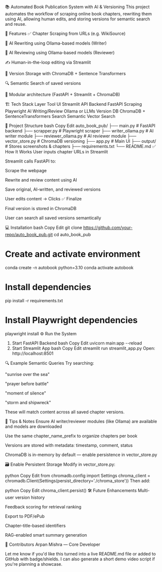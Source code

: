 📚 Automated Book Publication System with AI & Versioning
This project automates the workflow of scraping online book chapters, rewriting them using AI, allowing human edits, and storing versions for semantic search and reuse.

🚀 Features
✅ Chapter Scraping from URLs (e.g. WikiSource)

🤖 AI Rewriting using Ollama-based models (Writer)

🧠 AI Reviewing using Ollama-based models (Reviewer)

✍️ Human-in-the-loop editing via Streamlit

🧾 Version Storage with ChromaDB + Sentence Transformers

🔍 Semantic Search of saved versions

🧱 Modular architecture (FastAPI + Streamlit + ChromaDB)

🏗️ Tech Stack
Layer	Tool
UI	Streamlit
API Backend	FastAPI
Scraping	Playwright
AI Writing/Review	Ollama or LLMs
Version DB	ChromaDB + SentenceTransformers
Search	Semantic Vector Search

📁 Project Structure
bash
Copy
Edit
auto_book_pub/
├── main.py                     # FastAPI backend
├── scrapper.py                 # Playwright scraper
├── writer_ollama.py           # AI writer module
├── reviewer_ollama.py         # AI reviewer module
├── vector_store.py            # ChromaDB versioning
├── app.py                     # Main UI
├── output/                    # Stores screenshots & chapters
├── requirements.txt
└── README.md
✅ How It Works
User inputs chapter URLs in Streamlit

Streamlit calls FastAPI to:

Scrape the webpage

Rewrite and review content using AI

Save original, AI-written, and reviewed versions

User edits content → Clicks ✅ Finalize

Final version is stored in ChromaDB

User can search all saved versions semantically

💻 Installation
bash
Copy
Edit
git clone https://github.com/your-repo/auto_book_pub.git
cd auto_book_pub

# Create and activate environment
conda create -n autobook python=3.10
conda activate autobook

# Install dependencies
pip install -r requirements.txt

# Install Playwright dependencies
playwright install
⚙️ Run the System
1. Start FastAPI Backend
bash
Copy
Edit
uvicorn main:app --reload
2. Start Streamlit App
bash
Copy
Edit
streamlit run streamlit_app.py
Open: http://localhost:8501

🔍 Example Semantic Queries
Try searching:

"sunrise over the sea"

"prayer before battle"

"moment of silence"

"storm and shipwreck"

These will match content across all saved chapter versions.

🧠 Tips & Notes
Ensure AI writer/reviewer modules (like Ollama) are available and models are downloaded

Use the same chapter_name_prefix to organize chapters per book

Versions are stored with metadata: timestamp, comment, status

ChromaDB is in-memory by default — enable persistence in vector_store.py

🗃️ Enable Persistent Storage
Modify in vector_store.py:

python
Copy
Edit
from chromadb.config import Settings
chroma_client = chromadb.Client(Settings(persist_directory='./chroma_store'))
Then add:

python
Copy
Edit
chroma_client.persist()
🛠️ Future Enhancements
 Multi-user version history

 Feedback scoring for retrieval ranking

 Export to PDF/ePub

 Chapter-title-based identifiers

 RAG-enabled smart summary generation

🤝 Contributors
Arpan Mishra — Core Developer

Let me know if you'd like this turned into a live README.md file or added to GitHub with badge/shields. I can also generate a short demo video script if you're planning a showcase.